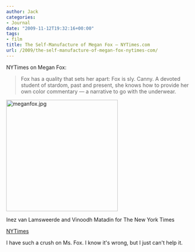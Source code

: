 ```yaml
---
author: Jack
categories:
- Journal
date: "2009-11-12T19:32:16+00:00"
tags:
- film
title: The Self-Manufacture of Megan Fox – NYTimes.com
url: /2009/the-self-manufacture-of-megan-fox-nytimes-com/
---
```


NYTimes on Megan Fox:

> Fox has a quality that sets her apart: Fox is sly. Canny. A devoted student of stardom, past and present, she knows how to provide her own color commentary &#8212; a narrative to go with the underwear.

<img src="/files/meganfox.jpg" alt="meganfox.jpg" border="0" width="300" height="300" />
  
<span class="photo_caption">Inez van Lamsweerde and Vinoodh Matadin for The New York Times</span>

[NYTimes][1]

I have such a crush on Ms. Fox. I know it's wrong, but I just can't help it.

 [1]: http://www.nytimes.com/2009/11/15/magazine/15Fox-t.html?_r=2&ref=magazine&pagewanted=all